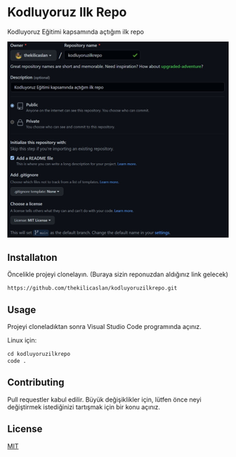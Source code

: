 # Kodluyoruz Ilk Repo
Kodluyoruz Eğitimi kapsamında açtığım ilk repo

![thekilicaslan_kodluyoryuzilkrepo](https://github.com/thekilicaslan/kodluyoruzilkrepo/blob/main/thekilicaslan_kodluyoryuzilkrepo.jpg)
## Installatıon
Öncelikle projeyi clonelayın. (Buraya sizin reponuzdan aldığınız link gelecek)
```
https://github.com/thekilicaslan/kodluyoruzilkrepo.git
```
## Usage
Projeyi cloneladıktan sonra Visual Studio Code programında açınız.

Linux için:
```
cd kodluyoruzilkrepo
code .
```
## Contributing
Pull requestler kabul edilir. Büyük değişiklikler için, lütfen önce neyi değiştirmek istediğinizi tartışmak için bir konu açınız.
## License
[MIT](https://choosealicense.com/licenses/mit/)
